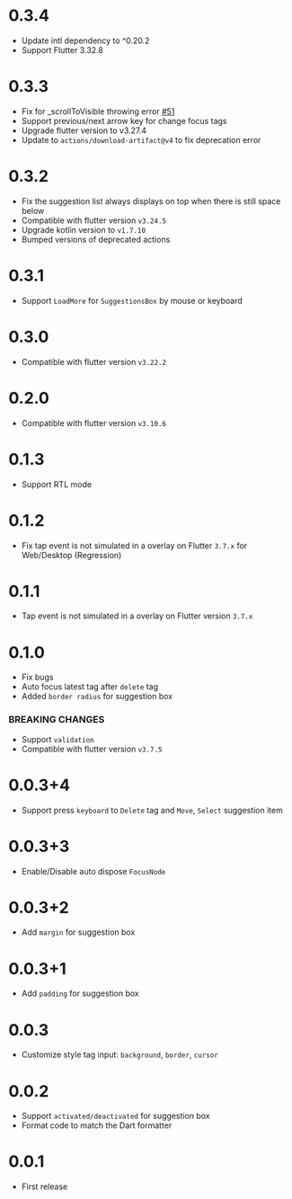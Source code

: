 # 0.3.4
- Update intl dependency to ^0.20.2
- Support Flutter 3.32.8

# 0.3.3

- Fix for _scrollToVisible throwing error [#51](https://github.com/dab246/super_tag_editor/pull/51)
- Support previous/next arrow key for change focus tags
- Upgrade flutter version to v3.27.4
- Update to `actions/download-artifact@v4` to fix deprecation error

# 0.3.2

- Fix the suggestion list always displays on top when there is still space below
- Compatible with flutter version `v3.24.5`
- Upgrade kotlin version to `v1.7.10`
- Bumped versions of deprecated actions

# 0.3.1

- Support `LoadMore` for `SuggestionsBox` by mouse or keyboard

# 0.3.0

- Compatible with flutter version `v3.22.2`

# 0.2.0

- Compatible with flutter version `v3.10.6`

# 0.1.3

- Support RTL mode

# 0.1.2

- Fix tap event is not simulated in a overlay on Flutter `3.7.x` for Web/Desktop (Regression)

# 0.1.1

- Tap event is not simulated in a overlay on Flutter version `3.7.x`

# 0.1.0

- Fix bugs
- Auto focus latest tag after `delete` tag
- Added `border radius` for suggestion box

### BREAKING CHANGES
- Support `validation` 
- Compatible with flutter version `v3.7.5` 

# 0.0.3+4

- Support press `keyboard` to `Delete` tag and `Move`, `Select` suggestion item

# 0.0.3+3

- Enable/Disable auto dispose `FocusNode`

# 0.0.3+2

- Add `margin` for suggestion box

# 0.0.3+1

- Add `padding` for suggestion box

# 0.0.3

- Customize style tag input: `background`, `border`, `cursor`

# 0.0.2

- Support `activated/deactivated` for suggestion box
- Format code to match the Dart formatter

# 0.0.1

- First release